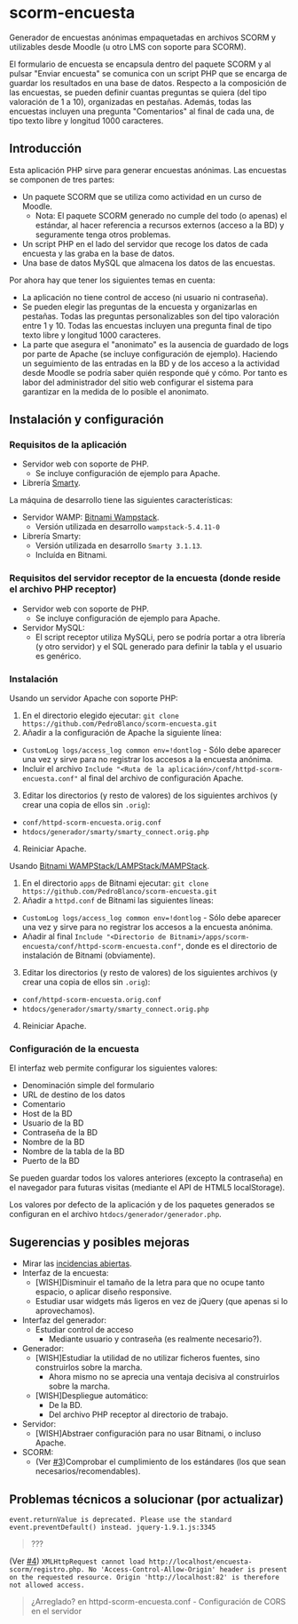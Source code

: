 # scorm-encuesta

Generador de encuestas anónimas empaquetadas en archivos SCORM y utilizables desde Moodle (u otro LMS con soporte para SCORM).

El formulario de encuesta se encapsula dentro del paquete SCORM y al pulsar "Enviar encuesta" se comunica con un script PHP que se encarga de guardar los resultados en una base de datos. Respecto a la composición de las encuestas, se pueden definir cuantas preguntas se quiera (del tipo valoración de 1 a 10), organizadas en pestañas. Además, todas las encuestas incluyen una pregunta "Comentarios" al final de cada una, de tipo texto libre y longitud 1000 caracteres.

## Introducción

Esta aplicación PHP sirve para generar encuestas anónimas. Las encuestas se componen de tres partes:
* Un paquete SCORM que se utiliza como actividad en un curso de Moodle.
  * Nota: El paquete SCORM generado no cumple del todo (o apenas) el estándar, al hacer referencia a recursos externos (acceso a la BD) y seguramente tenga otros problemas.
* Un script PHP en el lado del servidor que recoge los datos de cada encuesta y las graba en la base de datos.
* Una base de datos MySQL que almacena los datos de las encuestas.

Por ahora hay que tener los siguientes temas en cuenta:
* La aplicación no tiene control de acceso (ni usuario ni contraseña).
* Se pueden elegir las preguntas de la encuesta y organizarlas en pestañas. Todas las preguntas personalizables son del tipo valoración entre 1 y 10. Todas las encuestas incluyen una pregunta final de tipo texto libre y longitud 1000 caracteres.
* La parte que asegura el "anonimato" es la ausencia de guardado de logs por parte de Apache (se incluye configuración de ejemplo). Haciendo un seguimiento de las entradas en la BD y de los acceso a la actividad desde Moodle se podría saber quién responde qué y cómo. Por tanto es labor del administrador del sitio web configurar el sistema para garantizar en la medida de lo posible el anonimato.

## Instalación y configuración

### Requisitos de la aplicación

* Servidor web con soporte de PHP.
  * Se incluye configuración de ejemplo para Apache.
* Librería [Smarty](http://www.smarty.net/).

La máquina de desarrollo tiene las siguientes características:
* Servidor WAMP: [Bitnami Wampstack](https://bitnami.com/).
  * Versión utilizada en desarrollo `wampstack-5.4.11-0`
* Librería Smarty:
  * Versión utilizada en desarrollo `Smarty 3.1.13`.
  * Incluída en Bitnami.

### Requisitos del servidor receptor de la encuesta (donde reside el archivo PHP receptor)

* Servidor web con soporte de PHP.
  * Se incluye configuración de ejemplo para Apache.
* Servidor MySQL:
  * El script receptor utiliza MySQLi, pero se podría portar a otra librería (y otro servidor) y el SQL generado para definir la tabla y el usuario es genérico.

### Instalación

Usando un servidor Apache con soporte PHP:
1. En el directorio elegido ejecutar:
`git clone https://github.com/PedroBlanco/scorm-encuesta.git`
2. Añadir a la configuración de Apache la siguiente línea:
 * `CustomLog logs/access_log common env=!dontlog` - Sólo debe aparecer una vez y sirve para no registrar los accesos a la encuesta anónima.
 * Incluir el archivo `Include "<Ruta de la aplicación>/conf/httpd-scorm-encuesta.conf"` al final del archivo de configuración Apache.
3. Editar los directorios (y resto de valores) de los siguientes archivos (y crear una copia de ellos sin `.orig`):
 * `conf/httpd-scorm-encuesta.orig.conf`
 * `htdocs/generador/smarty/smarty_connect.orig.php`
4. Reiniciar Apache.

Usando [Bitnami WAMPStack/LAMPStack/MAMPStack](https://bitnami.com/).
1. En el directorio `apps` de Bitnami ejecutar:
`git clone https://github.com/PedroBlanco/scorm-encuesta.git`
2. Añadir a `httpd.conf` de Bitnami las siguientes líneas:
 * `CustomLog logs/access_log common env=!dontlog` - Sólo debe aparecer una vez y sirve para no registrar los accesos a la encuesta anónima.
 * Añadir al final `Include "<Directorio de Bitnami>/apps/scorm-encuesta/conf/httpd-scorm-encuesta.conf"`, donde <Directorio de Bitnami> es el directorio de instalación de Bitnami (obviamente).
3. Editar los directorios (y resto de valores) de los siguientes archivos (y crear una copia de ellos sin `.orig`):
 * `conf/httpd-scorm-encuesta.orig.conf`
 * `htdocs/generador/smarty/smarty_connect.orig.php`
4. Reiniciar Apache.

### Configuración de la encuesta

El interfaz web permite configurar los siguientes valores:
* Denominación simple del formulario
* URL de destino de los datos
* Comentario
* Host de la BD
* Usuario de la BD
* Contraseña de la BD
* Nombre de la BD
* Nombre de la tabla de la BD
* Puerto de la BD

Se pueden guardar todos los valores anteriores (excepto la contraseña) en el navegador para futuras visitas (mediante el API de HTML5 localStorage).

Los valores por defecto de la aplicación y de los paquetes generados se configuran en el archivo `htdocs/generador/generador.php`.

## Sugerencias y posibles mejoras

* Mirar las [incidencias abiertas](/../../issues).
* Interfaz de la encuesta:
  * [WISH]Disminuir el tamaño de la letra para que no ocupe tanto espacio, o aplicar diseño responsive.
  * Estudiar usar widgets más ligeros en vez de jQuery (que apenas si lo aprovechamos).
* Interfaz del generador:
  * Estudiar control de acceso
    * Mediante usuario y contraseña (es realmente necesario?).
* Generador:
  * [WISH]Estudiar la utilidad de no utilizar ficheros fuentes, sino construirlos sobre la marcha.
    * Ahora mismo no se aprecia una ventaja decisiva al construirlos sobre la marcha.
  * [WISH]Despliegue automático:
    * De la BD.
    * Del archivo PHP receptor al directorio de trabajo.
* Servidor:
  * [WISH]Abstraer configuración para no usar Bitnami, o incluso Apache.
* SCORM:
  * (Ver [#3](/../../issues/3))Comprobar el cumplimiento de los estándares (los que sean necesarios/recomendables).

## Problemas técnicos a solucionar (por actualizar)

`event.returnValue is deprecated.
Please use the standard event.preventDefault() instead. jquery-1.9.1.js:3345`
> ???

(Ver [#4](/../../issues/4)) `XMLHttpRequest cannot load http://localhost/encuesta-scorm/registro.php.
No 'Access-Control-Allow-Origin' header is present on the requested resource.
Origin 'http://localhost:82' is therefore not allowed access.`
> ¿Arreglado? en httpd-scorm-encuesta.conf - Configuración de CORS en el servidor
